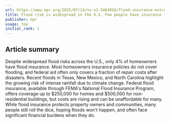 ```yaml
---
url: https://www.npr.org/2025/07/14/nx-s1-5464916/flood-insurance-extreme-weather-climate-change
title: Flood risk is widespread in the U.S. Few people have insurance for it
publisher: npr
usage: top
initial_rank: 1
---
```

## Article summary
Despite widespread flood risks across the U.S., only 4% of homeowners have flood insurance. Most homeowners insurance policies do not cover flooding, and federal aid often only covers a fraction of repair costs after disasters. Recent floods in Texas, New Mexico, and North Carolina highlight the growing risk of intense rainfall due to climate change. Federal flood insurance, available through FEMA's National Flood Insurance Program, offers coverage up to $250,000 for homes and $500,000 for non-residential buildings, but costs are rising and can be unaffordable for many. While flood insurance protects property owners and communities, many people still roll the dice, hoping floods won't happen, and often face significant financial burdens when they do.
